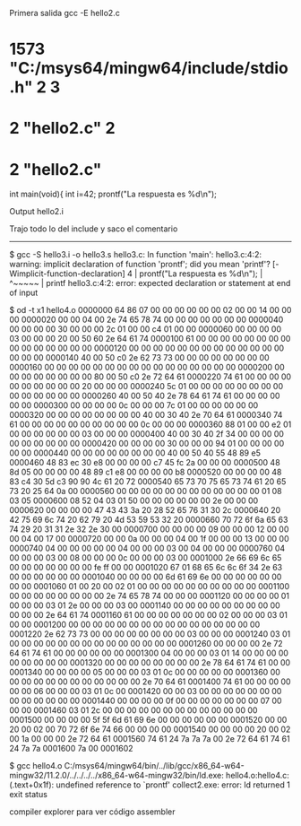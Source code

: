 Primera salida gcc -E hello2.c

# 1573 "C:/msys64/mingw64/include/stdio.h" 2 3
# 2 "hello2.c" 2

# 2 "hello2.c"
int main(void){
    int i=42;
    prontf("La respuesta es %d\n");

Output hello2.i

Trajo todo lo del include y saco el comentario

_______





$ gcc -S hello3.i -o hello3.s
hello3.c: In function 'main':
hello3.c:4:2: warning: implicit declaration of function 'prontf'; did you mean 'printf'? [-Wimplicit-function-declaration]
    4 |  prontf("La respuesta es %d\n");
      |  ^~~~~~
      |  printf
hello3.c:4:2: error: expected declaration or statement at end of input



$ od -t x1 hello4.o
0000000 64 86 07 00 00 00 00 00 00 02 00 00 14 00 00 00
0000020 00 00 04 00 2e 74 65 78 74 00 00 00 00 00 00 00
0000040 00 00 00 00 30 00 00 00 2c 01 00 00 c4 01 00 00
0000060 00 00 00 00 03 00 00 00 20 00 50 60 2e 64 61 74
0000100 61 00 00 00 00 00 00 00 00 00 00 00 00 00 00 00
0000120 00 00 00 00 00 00 00 00 00 00 00 00 00 00 00 00
0000140 40 00 50 c0 2e 62 73 73 00 00 00 00 00 00 00 00
0000160 00 00 00 00 00 00 00 00 00 00 00 00 00 00 00 00
0000200 00 00 00 00 00 00 00 00 80 00 50 c0 2e 72 64 61
0000220 74 61 00 00 00 00 00 00 00 00 00 00 20 00 00 00
0000240 5c 01 00 00 00 00 00 00 00 00 00 00 00 00 00 00
0000260 40 00 50 40 2e 78 64 61 74 61 00 00 00 00 00 00
0000300 00 00 00 00 0c 00 00 00 7c 01 00 00 00 00 00 00
0000320 00 00 00 00 00 00 00 00 40 00 30 40 2e 70 64 61
0000340 74 61 00 00 00 00 00 00 00 00 00 00 0c 00 00 00
0000360 88 01 00 00 e2 01 00 00 00 00 00 00 03 00 00 00
0000400 40 00 30 40 2f 34 00 00 00 00 00 00 00 00 00 00
0000420 00 00 00 00 30 00 00 00 94 01 00 00 00 00 00 00
0000440 00 00 00 00 00 00 00 00 40 00 50 40 55 48 89 e5
0000460 48 83 ec 30 e8 00 00 00 00 c7 45 fc 2a 00 00 00
0000500 48 8d 05 00 00 00 00 48 89 c1 e8 00 00 00 00 b8
0000520 00 00 00 00 48 83 c4 30 5d c3 90 90 4c 61 20 72
0000540 65 73 70 75 65 73 74 61 20 65 73 20 25 64 0a 00
0000560 00 00 00 00 00 00 00 00 00 00 00 00 01 08 03 05
0000600 08 52 04 03 01 50 00 00 00 00 00 00 2e 00 00 00
0000620 00 00 00 00 47 43 43 3a 20 28 52 65 76 31 30 2c
0000640 20 42 75 69 6c 74 20 62 79 20 4d 53 59 53 32 20
0000660 70 72 6f 6a 65 63 74 29 20 31 31 2e 32 2e 30 00
0000700 00 00 00 00 09 00 00 00 12 00 00 00 04 00 17 00
0000720 00 00 0a 00 00 00 04 00 1f 00 00 00 13 00 00 00
0000740 04 00 00 00 00 00 04 00 00 00 03 00 04 00 00 00
0000760 04 00 00 00 03 00 08 00 00 00 0c 00 00 00 03 00
0001000 2e 66 69 6c 65 00 00 00 00 00 00 00 fe ff 00 00
0001020 67 01 68 65 6c 6c 6f 34 2e 63 00 00 00 00 00 00
0001040 00 00 00 00 6d 61 69 6e 00 00 00 00 00 00 00 00
0001060 01 00 20 00 02 01 00 00 00 00 00 00 00 00 00 00
0001100 00 00 00 00 00 00 00 00 2e 74 65 78 74 00 00 00
0001120 00 00 00 00 01 00 00 00 03 01 2e 00 00 00 03 00
0001140 00 00 00 00 00 00 00 00 00 00 00 00 2e 64 61 74
0001160 61 00 00 00 00 00 00 00 02 00 00 00 03 01 00 00
0001200 00 00 00 00 00 00 00 00 00 00 00 00 00 00 00 00
0001220 2e 62 73 73 00 00 00 00 00 00 00 00 03 00 00 00
0001240 03 01 00 00 00 00 00 00 00 00 00 00 00 00 00 00
0001260 00 00 00 00 2e 72 64 61 74 61 00 00 00 00 00 00
0001300 04 00 00 00 03 01 14 00 00 00 00 00 00 00 00 00
0001320 00 00 00 00 00 00 00 00 2e 78 64 61 74 61 00 00
0001340 00 00 00 00 05 00 00 00 03 01 0c 00 00 00 00 00
0001360 00 00 00 00 00 00 00 00 00 00 00 00 2e 70 64 61
0001400 74 61 00 00 00 00 00 00 06 00 00 00 03 01 0c 00
0001420 00 00 03 00 00 00 00 00 00 00 00 00 00 00 00 00
0001440 00 00 00 00 0f 00 00 00 00 00 00 00 07 00 00 00
0001460 03 01 2c 00 00 00 00 00 00 00 00 00 00 00 00 00
0001500 00 00 00 00 5f 5f 6d 61 69 6e 00 00 00 00 00 00
0001520 00 00 20 00 02 00 70 72 6f 6e 74 66 00 00 00 00
0001540 00 00 00 00 20 00 02 00 1a 00 00 00 2e 72 64 61
0001560 74 61 24 7a 7a 7a 00 2e 72 64 61 74 61 24 7a 7a
0001600 7a 00
0001602



$ gcc hello4.o
C:/msys64/mingw64/bin/../lib/gcc/x86_64-w64-mingw32/11.2.0/../../../../x86_64-w64-mingw32/bin/ld.exe: hello4.o:hello4.c:(.text+0x1f): undefined reference to `prontf'
collect2.exe: error: ld returned 1 exit status

compiler explorer para ver código assembler